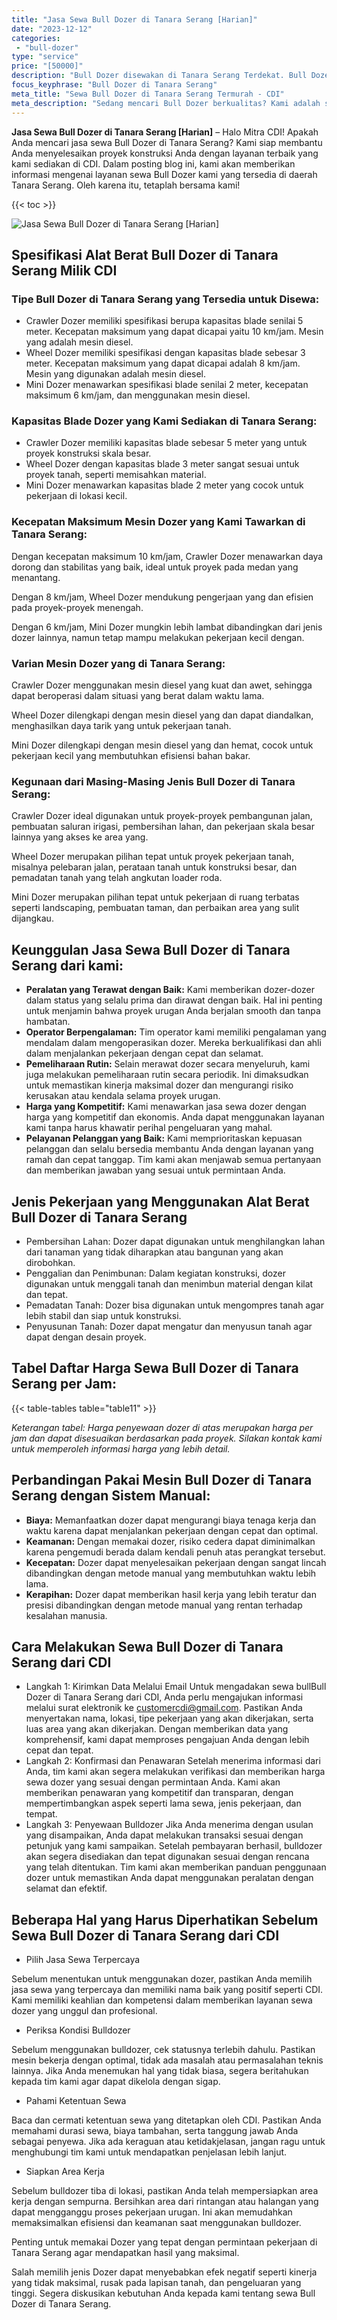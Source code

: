 ```yaml
---
title: "Jasa Sewa Bull Dozer di Tanara Serang [Harian]"
date: "2023-12-12"
categories:
 - "bull-dozer"
type: "service"
price: "[50000]"
description: "Bull Dozer disewakan di Tanara Serang Terdekat. Bull Dozer unggulan untuk kebutuhan proyek konstruksi dengan performa maksimal. Hubungi kami untuk informasi lebih detail."
focus_keyphrase: "Bull Dozer di Tanara Serang"
meta_title: "Sewa Bull Dozer di Tanara Serang Termurah - CDI"
meta_description: "Sedang mencari Bull Dozer berkualitas? Kami adalah solusi tepat dengan solusi optimal. Segera hubungi kami."
---
```


**Jasa Sewa Bull Dozer di Tanara Serang [Harian]** – Halo Mitra CDI! Apakah Anda mencari jasa sewa Bull Dozer di Tanara Serang? Kami siap membantu Anda menyelesaikan proyek konstruksi Anda dengan layanan terbaik yang kami sediakan di CDI. Dalam posting blog ini, kami akan memberikan informasi mengenai layanan sewa Bull Dozer kami yang tersedia di daerah Tanara Serang. Oleh karena itu, tetaplah bersama kami!

{{< toc >}}

![Jasa Sewa Bull Dozer di Tanara Serang [Harian]](/images/bull-dozer/bull-dozer-22.jpg)

## Spesifikasi Alat Berat Bull Dozer di Tanara Serang Milik CDI

### Tipe Bull Dozer di Tanara Serang yang Tersedia untuk Disewa:

*   Crawler Dozer memiliki spesifikasi berupa kapasitas blade senilai 5 meter. Kecepatan maksimum yang dapat dicapai yaitu 10 km/jam. Mesin yang adalah mesin diesel.
*   Wheel Dozer memiliki spesifikasi dengan kapasitas blade sebesar 3 meter. Kecepatan maksimum yang dapat dicapai adalah 8 km/jam. Mesin yang digunakan adalah mesin diesel.
*   Mini Dozer menawarkan spesifikasi blade senilai 2 meter, kecepatan maksimum 6 km/jam, dan menggunakan mesin diesel.

### Kapasitas Blade Dozer yang Kami Sediakan di Tanara Serang:

*   Crawler Dozer memiliki kapasitas blade sebesar 5 meter yang untuk proyek konstruksi skala besar.
*   Wheel Dozer dengan kapasitas blade 3 meter sangat sesuai untuk proyek tanah, seperti memisahkan material.
*   Mini Dozer menawarkan kapasitas blade 2 meter yang cocok untuk pekerjaan di lokasi kecil.

### Kecepatan Maksimum Mesin Dozer yang Kami Tawarkan di Tanara Serang:

Dengan kecepatan maksimum 10 km/jam, Crawler Dozer menawarkan daya dorong dan stabilitas yang baik, ideal untuk proyek pada medan yang menantang.

Dengan 8 km/jam, Wheel Dozer mendukung pengerjaan yang dan efisien pada proyek-proyek menengah.

Dengan 6 km/jam, Mini Dozer mungkin lebih lambat dibandingkan dari jenis dozer lainnya, namun tetap mampu melakukan pekerjaan kecil dengan.

### Varian Mesin Dozer yang di Tanara Serang:

Crawler Dozer menggunakan mesin diesel yang kuat dan awet, sehingga dapat beroperasi dalam situasi yang berat dalam waktu lama.

Wheel Dozer dilengkapi dengan mesin diesel yang dan dapat diandalkan, menghasilkan daya tarik yang untuk pekerjaan tanah.

Mini Dozer dilengkapi dengan mesin diesel yang dan hemat, cocok untuk pekerjaan kecil yang membutuhkan efisiensi bahan bakar.

### Kegunaan dari Masing-Masing Jenis Bull Dozer di Tanara Serang:

Crawler Dozer ideal digunakan untuk proyek-proyek pembangunan jalan, pembuatan saluran irigasi, pembersihan lahan, dan pekerjaan skala besar lainnya yang akses ke area yang.

Wheel Dozer merupakan pilihan tepat untuk proyek pekerjaan tanah, misalnya pelebaran jalan, perataan tanah untuk konstruksi besar, dan pemadatan tanah yang telah angkutan loader roda.

Mini Dozer merupakan pilihan tepat untuk pekerjaan di ruang terbatas seperti landscaping, pembuatan taman, dan perbaikan area yang sulit dijangkau.

## Keunggulan Jasa Sewa Bull Dozer di Tanara Serang dari kami:

*   **Peralatan yang Terawat dengan Baik:** Kami memberikan dozer-dozer dalam status yang selalu prima dan dirawat dengan baik. Hal ini penting untuk menjamin bahwa proyek urugan Anda berjalan smooth dan tanpa hambatan.
*   **Operator Berpengalaman:** Tim operator kami memiliki pengalaman yang mendalam dalam mengoperasikan dozer. Mereka berkualifikasi dan ahli dalam menjalankan pekerjaan dengan cepat dan selamat.
*   **Pemeliharaan Rutin:** Selain merawat dozer secara menyeluruh, kami juga melakukan pemeliharaan rutin secara periodik. Ini dimaksudkan untuk memastikan kinerja maksimal dozer dan mengurangi risiko kerusakan atau kendala selama proyek urugan.
*   **Harga yang Kompetitif:** Kami menawarkan jasa sewa dozer dengan harga yang kompetitif dan ekonomis. Anda dapat menggunakan layanan kami tanpa harus khawatir perihal pengeluaran yang mahal.
*   **Pelayanan Pelanggan yang Baik:** Kami memprioritaskan kepuasan pelanggan dan selalu bersedia membantu Anda dengan layanan yang ramah dan cepat tanggap. Tim kami akan menjawab semua pertanyaan dan memberikan jawaban yang sesuai untuk permintaan Anda.

## Jenis Pekerjaan yang Menggunakan Alat Berat Bull Dozer di Tanara Serang

*   Pembersihan Lahan: Dozer dapat digunakan untuk menghilangkan lahan dari tanaman yang tidak diharapkan atau bangunan yang akan dirobohkan.
*   Penggalian dan Penimbunan: Dalam kegiatan konstruksi, dozer digunakan untuk menggali tanah dan menimbun material dengan kilat dan tepat.
*   Pemadatan Tanah: Dozer bisa digunakan untuk mengompres tanah agar lebih stabil dan siap untuk konstruksi.
*   Penyusunan Tanah: Dozer dapat mengatur dan menyusun tanah agar dapat dengan desain proyek.

## Tabel Daftar Harga Sewa Bull Dozer di Tanara Serang per Jam:

{{< table-tables table="table11" >}}

_Keterangan tabel: Harga penyewaan dozer di atas merupakan harga per jam dan dapat disesuaikan berdasarkan pada proyek. Silakan kontak kami untuk memperoleh informasi harga yang lebih detail._

## Perbandingan Pakai Mesin Bull Dozer di Tanara Serang dengan Sistem Manual:

*   **Biaya:** Memanfaatkan dozer dapat mengurangi biaya tenaga kerja dan waktu karena dapat menjalankan pekerjaan dengan cepat dan optimal.
*   **Keamanan:** Dengan memakai dozer, risiko cedera dapat diminimalkan karena pengemudi berada dalam kendali penuh atas perangkat tersebut.
*   **Kecepatan:** Dozer dapat menyelesaikan pekerjaan dengan sangat lincah dibandingkan dengan metode manual yang membutuhkan waktu lebih lama.
*   **Kerapihan:** Dozer dapat memberikan hasil kerja yang lebih teratur dan presisi dibandingkan dengan metode manual yang rentan terhadap kesalahan manusia.

## Cara Melakukan Sewa Bull Dozer di Tanara Serang dari CDI

*   Langkah 1: Kirimkan Data Melalui Email
Untuk mengadakan sewa bullBull Dozer di Tanara Serang dari CDI, Anda perlu mengajukan informasi melalui surat elektronik ke customercdi@gmail.com. Pastikan Anda menyertakan nama, lokasi, tipe pekerjaan yang akan dikerjakan, serta luas area yang akan dikerjakan. Dengan memberikan data yang komprehensif, kami dapat memproses pengajuan Anda dengan lebih cepat dan tepat.
*   Langkah 2: Konfirmasi dan Penawaran
Setelah menerima informasi dari Anda, tim kami akan segera melakukan verifikasi dan memberikan harga sewa dozer yang sesuai dengan permintaan Anda. Kami akan memberikan penawaran yang kompetitif dan transparan, dengan mempertimbangkan aspek seperti lama sewa, jenis pekerjaan, dan tempat.
*   Langkah 3: Penyewaan Bulldozer
Jika Anda menerima dengan usulan yang disampaikan, Anda dapat melakukan transaksi sesuai dengan petunjuk yang kami sampaikan. Setelah pembayaran berhasil, bulldozer akan segera disediakan dan tepat digunakan sesuai dengan rencana yang telah ditentukan. Tim kami akan memberikan panduan penggunaan dozer untuk memastikan Anda dapat menggunakan peralatan dengan selamat dan efektif.

## Beberapa Hal yang Harus Diperhatikan Sebelum Sewa Bull Dozer di Tanara Serang dari CDI

*   Pilih Jasa Sewa Terpercaya

Sebelum menentukan untuk menggunakan dozer, pastikan Anda memilih jasa sewa yang terpercaya dan memiliki nama baik yang positif seperti CDI. Kami memiliki keahlian dan kompetensi dalam memberikan layanan sewa dozer yang unggul dan profesional.
*   Periksa Kondisi Bulldozer

Sebelum menggunakan bulldozer, cek statusnya terlebih dahulu. Pastikan mesin bekerja dengan optimal, tidak ada masalah atau permasalahan teknis lainnya. Jika Anda menemukan hal yang tidak biasa, segera beritahukan kepada tim kami agar dapat dikelola dengan sigap.
*   Pahami Ketentuan Sewa

Baca dan cermati ketentuan sewa yang ditetapkan oleh CDI. Pastikan Anda memahami durasi sewa, biaya tambahan, serta tanggung jawab Anda sebagai penyewa. Jika ada keraguan atau ketidakjelasan, jangan ragu untuk menghubungi tim kami untuk mendapatkan penjelasan lebih lanjut.
*   Siapkan Area Kerja

Sebelum bulldozer tiba di lokasi, pastikan Anda telah mempersiapkan area kerja dengan sempurna. Bersihkan area dari rintangan atau halangan yang dapat mengganggu proses pekerjaan urugan. Ini akan memudahkan memaksimalkan efisiensi dan keamanan saat menggunakan bulldozer.

Penting untuk memakai Dozer yang tepat dengan permintaan pekerjaan di Tanara Serang agar mendapatkan hasil yang maksimal.

Salah memilih jenis Dozer dapat menyebabkan efek negatif seperti kinerja yang tidak maksimal, rusak pada lapisan tanah, dan pengeluaran yang tinggi. Segera diskusikan kebutuhan Anda kepada kami tentang sewa Bull Dozer di Tanara Serang.